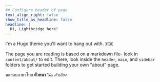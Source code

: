 ```yaml
---
## Configure header of page
text_align_right: false
show_title_as_headline: false
headline: |
  Hi, Lightbridge here!
---
```


<!-- this is a subheadline -->

I'm a Hugo theme you'll want to hang out with. :fr:

The page you are reading is based on a markdown file- look in `content/about/` to edit. There, look inside the `header`, `main`, and `sidebar` folders to get started building your own "about" page.

ทดสอบภาษาไทย **ตัวหนา** `โค้ด` *ตัวเอียง*
